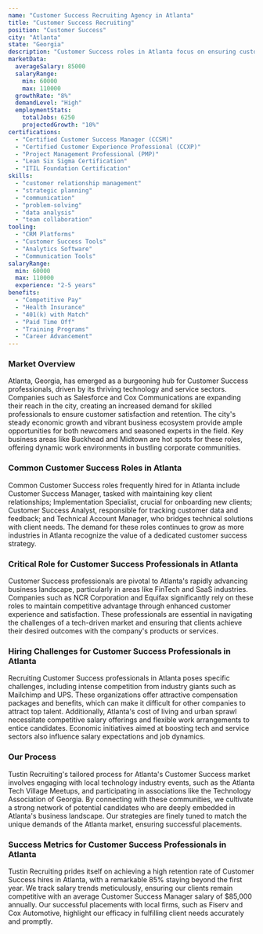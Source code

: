 ```yaml
---
name: "Customer Success Recruiting Agency in Atlanta"
title: "Customer Success Recruiting"
position: "Customer Success"
city: "Atlanta"
state: "Georgia"
description: "Customer Success roles in Atlanta focus on ensuring customer satisfaction and retention by effectively managing accounts and providing strategic advice."
marketData:
  averageSalary: 85000
  salaryRange:
    min: 60000
    max: 110000
  growthRate: "8%"
  demandLevel: "High"
  employmentStats:
    totalJobs: 6250
    projectedGrowth: "10%"
certifications:
  - "Certified Customer Success Manager (CCSM)"
  - "Certified Customer Experience Professional (CCXP)"
  - "Project Management Professional (PMP)"
  - "Lean Six Sigma Certification"
  - "ITIL Foundation Certification"
skills:
  - "customer relationship management"
  - "strategic planning"
  - "communication"
  - "problem-solving"
  - "data analysis"
  - "team collaboration"
tooling:
  - "CRM Platforms"
  - "Customer Success Tools"
  - "Analytics Software"
  - "Communication Tools"
salaryRange:
  min: 60000
  max: 110000
  experience: "2-5 years"
benefits:
  - "Competitive Pay"
  - "Health Insurance"
  - "401(k) with Match"
  - "Paid Time Off"
  - "Training Programs"
  - "Career Advancement"
---
```


### Market Overview
Atlanta, Georgia, has emerged as a burgeoning hub for Customer Success professionals, driven by its thriving technology and service sectors. Companies such as Salesforce and Cox Communications are expanding their reach in the city, creating an increased demand for skilled professionals to ensure customer satisfaction and retention. The city's steady economic growth and vibrant business ecosystem provide ample opportunities for both newcomers and seasoned experts in the field. Key business areas like Buckhead and Midtown are hot spots for these roles, offering dynamic work environments in bustling corporate communities.
### Common Customer Success Roles in Atlanta
Common Customer Success roles frequently hired for in Atlanta include Customer Success Manager, tasked with maintaining key client relationships; Implementation Specialist, crucial for onboarding new clients; Customer Success Analyst, responsible for tracking customer data and feedback; and Technical Account Manager, who bridges technical solutions with client needs. The demand for these roles continues to grow as more industries in Atlanta recognize the value of a dedicated customer success strategy.

### Critical Role for Customer Success Professionals in Atlanta
Customer Success professionals are pivotal to Atlanta's rapidly advancing business landscape, particularly in areas like FinTech and SaaS industries. Companies such as NCR Corporation and Equifax significantly rely on these roles to maintain competitive advantage through enhanced customer experience and satisfaction. These professionals are essential in navigating the challenges of a tech-driven market and ensuring that clients achieve their desired outcomes with the company's products or services.

### Hiring Challenges for Customer Success Professionals in Atlanta
Recruiting Customer Success professionals in Atlanta poses specific challenges, including intense competition from industry giants such as Mailchimp and UPS. These organizations offer attractive compensation packages and benefits, which can make it difficult for other companies to attract top talent. Additionally, Atlanta's cost of living and urban sprawl necessitate competitive salary offerings and flexible work arrangements to entice candidates. Economic initiatives aimed at boosting tech and service sectors also influence salary expectations and job dynamics.

### Our Process
Tustin Recruiting's tailored process for Atlanta's Customer Success market involves engaging with local technology industry events, such as the Atlanta Tech Village Meetups, and participating in associations like the Technology Association of Georgia. By connecting with these communities, we cultivate a strong network of potential candidates who are deeply embedded in Atlanta's business landscape. Our strategies are finely tuned to match the unique demands of the Atlanta market, ensuring successful placements.

### Success Metrics for Customer Success Professionals in Atlanta
Tustin Recruiting prides itself on achieving a high retention rate of Customer Success hires in Atlanta, with a remarkable 85% staying beyond the first year. We track salary trends meticulously, ensuring our clients remain competitive with an average Customer Success Manager salary of $85,000 annually. Our successful placements with local firms, such as Fiserv and Cox Automotive, highlight our efficacy in fulfilling client needs accurately and promptly.